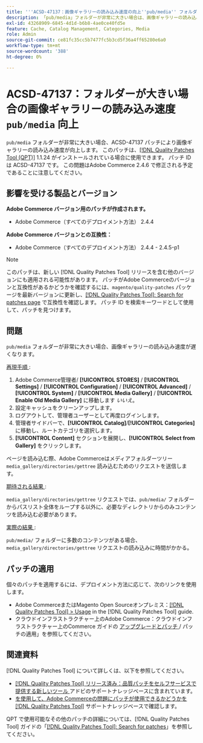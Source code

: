 ```yaml
---
title: '''ACSD-47137：画像ギャラリーの読み込み速度の向上''pub/media'' フォルダーが大きい'''
description: 「pub/media」フォルダーが非常に大きい場合は、画像ギャラリーの読み込み速度を向上させるために ACSD-47137 パッチを適用します。
exl-id: 43268909-6845-4d1d-b6b8-4ae0ce40fd5e
feature: Cache, Catalog Management, Categories, Media
role: Admin
source-git-commit: ce81fc35cc5b7477fc5b3cd5f36a4ff65280e6a0
workflow-type: tm+mt
source-wordcount: '388'
ht-degree: 0%

---
```


# ACSD-47137：フォルダーが大きい場合の画像ギャラリーの読み込み速度 `pub/media` 向上

`pub/media` フォルダーが非常に大きい場合、ACSD-47137 パッチにより画像ギャラリーの読み込み速度が向上します。 このパッチは、[[!DNL Quality Patches Tool (QPT)]](/help/announcements/adobe-commerce-announcements/magento-quality-patches-released-new-tool-to-self-serve-quality-patches.md) 1.1.24 がインストールされている場合に使用できます。 パッチ ID は ACSD-47137 です。 この問題はAdobe Commerce 2.4.6 で修正される予定であることに注意してください。

## 影響を受ける製品とバージョン

**Adobe Commerce バージョン用のパッチが作成されます。**
* Adobe Commerce（すべてのデプロイメント方法） 2.4.4

**Adobe Commerce バージョンとの互換性：**
* Adobe Commerce（すべてのデプロイメント方法） 2.4.4 - 2.4.5-p1

>[!NOTE]
>
>このパッチは、新しい [!DNL Quality Patches Tool] リリースを含む他のバージョンにも適用される可能性があります。 パッチがAdobe Commerceのバージョンと互換性があるかどうかを確認するには、`magento/quality-patches` パッケージを最新バージョンに更新し、[[!DNL Quality Patches Tool]: Search for patches page](https://experienceleague.adobe.com/tools/commerce-quality-patches/index.html?lang=ja) で互換性を確認します。 パッチ ID を検索キーワードとして使用して、パッチを見つけます。

## 問題

`pub/media` フォルダーが非常に大きい場合、画像ギャラリーの読み込み速度が遅くなります。

<u> 再現手順 </u>:

1. Adobe Commerce管理者/ **[!UICONTROL STORES]** / **[!UICONTROL Settings]** / **[!UICONTROL Configuration]** / **[!UICONTROL Advanced]** / **[!UICONTROL System]** / **[!UICONTROL Media Gallery]** / **[!UICONTROL Enable Old Media Gallery]** に移動します _いいえ_。
1. 設定キャッシュをクリーンアップします。
1. ログアウトして、管理者ユーザーとして再度ログインします。
1. 管理者サイドバーで、**[!UICONTROL Catalog]**/**[!UICONTROL Categories]** に移動し、ルートカテゴリを選択します。
1. **[!UICONTROL Content]** セクションを展開し、**[!UICONTROL Select from Gallery]** をクリックします。

ページを読み込む際、Adobe Commerceはメディアフォルダーツリー `media_gallery/directories/gettree` 読み込むためのリクエストを送信します。

<u> 期待される結果 </u>:

`media_gallery/directories/gettree` リクエストでは、`pub/media/` フォルダーからパスリスト全体をループする以外に、必要なディレクトリからのみコンテンツを読み込む必要があります。

<u> 実際の結果 </u>:

`pub/media/` フォルダーに多数のコンテンツがある場合、`media_gallery/directories/gettree` リクエストの読み込みに時間がかかる。

## パッチの適用

個々のパッチを適用するには、デプロイメント方法に応じて、次のリンクを使用します。

* Adobe CommerceまたはMagento Open Sourceオンプレミス：[[!DNL Quality Patches Tool] > Usage](https://experienceleague.adobe.com/docs/commerce-operations/tools/quality-patches-tool/usage.html?lang=ja) in the [!DNL Quality Patches Tool] guide.
* クラウドインフラストラクチャー上のAdobe Commerce：クラウドインフラストラクチャー上のCommerce ガイドの [ アップグレードとパッチ ](https://experienceleague.adobe.com/docs/commerce-cloud-service/user-guide/develop/upgrade/apply-patches.html?lang=ja)/ パッチの適用」を参照してください。

## 関連資料

[!DNL Quality Patches Tool] について詳しくは、以下を参照してください。

* [[!DNL Quality Patches Tool]  リリース済み：品質パッチをセルフサービスで提供する新しいツール ](/help/announcements/adobe-commerce-announcements/magento-quality-patches-released-new-tool-to-self-serve-quality-patches.md) アドビのサポートナレッジベースに含まれています。
* [ を使用して、Adobe Commerceの問題にパッチが使用できるかどうかを  [!DNL Quality Patches Tool]](/help/support-tools/patches-available-in-qpt-tool/check-patch-for-magento-issue-with-magento-quality-patches.md) サポートナレッジベースで確認します。

QPT で使用可能なその他のパッチの詳細については、[!DNL Quality Patches Tool] ガイドの「[[!DNL Quality Patches Tool]: Search for patches](https://experienceleague.adobe.com/tools/commerce-quality-patches/index.html?lang=ja)」を参照してください。
